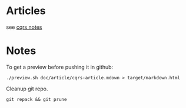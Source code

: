 # Articles

see [cqrs notes](doc/article/cqrs-article.mdown)

# Notes

To get a preview before pushing it in github:

    ./preview.sh doc/article/cqrs-article.mdown > target/markdown.html 

Cleanup git repo.

    git repack && git prune
